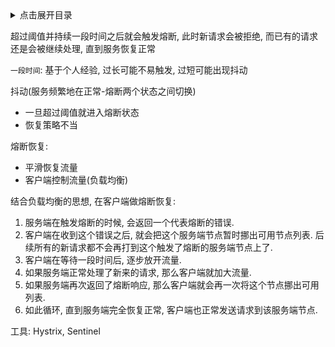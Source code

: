 <details>
<summary>点击展开目录</summary>

- [目录](#目录)

</details>


超过阈值并持续一段时间之后就会触发熔断, 此时新请求会被拒绝, 而已有的请求还是会被继续处理, 直到服务恢复正常

`一段时间`: 基于个人经验, 过长可能不易触发, 过短可能出现抖动

抖动(服务频繁地在正常-熔断两个状态之间切换)
* 一旦超过阈值就进入熔断状态
* 恢复策略不当

熔断恢复:
* 平滑恢复流量
* 客户端控制流量(负载均衡)

结合负载均衡的思想, 在客户端做熔断恢复:
1. 服务端在触发熔断的时候, 会返回一个代表熔断的错误.
2. 客户端在收到这个错误之后, 就会把这个服务端节点暂时挪出可用节点列表. 后续所有的新请求都不会再打到这个触发了熔断的服务端节点上了.
3. 客户端在等待一段时间后, 逐步放开流量.
4. 如果服务端正常处理了新来的请求, 那么客户端就加大流量.
5. 如果服务端再次返回了熔断响应, 那么客户端就会再一次将这个节点挪出可用列表.
6. 如此循环, 直到服务端完全恢复正常, 客户端也正常发送请求到该服务端节点.

工具: Hystrix, Sentinel